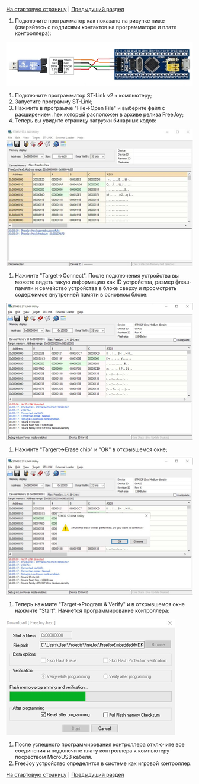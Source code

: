 [На стартовую страницу](../README.md) | [Предыдущий раздел](../Прошивка-контроллера.md)

1. Подключите программатор как показано на рисунке ниже (сверяйтесь с подписями контактов на программаторе и плате контроллера):

![](../images/1.jpg)

1. Подключите программатор ST-Link v2 к компьютеру;
1. Запустите программу ST-Link;
1. Нажмите в программе "File->Open File" и выберите файл с расширением .hex который расположен в архиве релиза FreeJoy;
1. Теперь вы увидите страницу загрузки бинарных кодов:

![](../images/2.jpg)

1. Нажмите "Target->Connect". После подключения устройства вы можете видеть такую информацию как ID устройства, размер флэш-памяти и семейство устройства в блоке сверху и просмотреть содержимое внутренней памяти в основном блоке:

![](../images/3.jpg)

1. Нажмите "Targert->Erase chip" и "OK" в открывшемся окне;

![](../images/4.jpg)

1. Теперь нажмите "Target->Program & Verify" и в открывшемся окне нажмите "Start". Начнется программирование контроллера:

![](../images/5.jpg)

1. После успешного программирования контроллера отключите все соединения и подключите плату контроллера к компьютеру посреством MicroUSB кабеля.
1. FreeJoy устройство определится в системе как игровой контроллер.

[На стартовую страницу](../README.md) | [Предыдущий раздел](../Прошивка-контроллера.md) 
